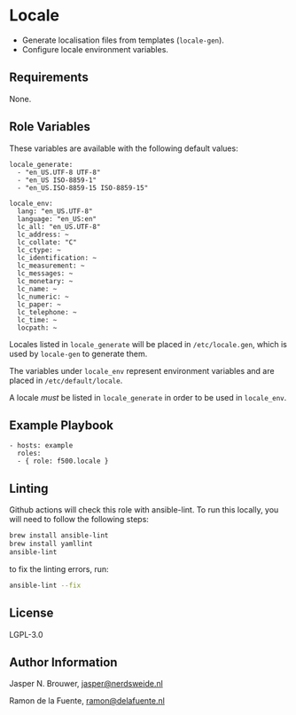 Locale
======

- Generate localisation files from templates (`locale-gen`).
- Configure locale environment variables.

Requirements
------------

None.

Role Variables
--------------

These variables are available with the following default values:

    locale_generate:
      - "en_US.UTF-8 UTF-8"
      - "en_US ISO-8859-1"
      - "en_US.ISO-8859-15 ISO-8859-15"

    locale_env:
      lang: "en_US.UTF-8"
      language: "en_US:en"
      lc_all: "en_US.UTF-8"
      lc_address: ~
      lc_collate: "C"
      lc_ctype: ~
      lc_identification: ~
      lc_measurement: ~
      lc_messages: ~
      lc_monetary: ~
      lc_name: ~
      lc_numeric: ~
      lc_paper: ~
      lc_telephone: ~
      lc_time: ~
      locpath: ~

Locales listed in `locale_generate` will be placed in `/etc/locale.gen`, which is used by `locale-gen` to generate them.

The variables under `locale_env` represent environment variables and are placed in `/etc/default/locale`.

A locale _must_ be listed in `locale_generate` in order to be used in `locale_env`.

Example Playbook
----------------

    - hosts: example
      roles:
      - { role: f500.locale }

Linting
-------
Github actions will check this role with ansible-lint. To run this locally, you will need to follow the following steps:

```bash
brew install ansible-lint
brew install yamllint
ansible-lint
```

to fix the linting errors, run:

```bash
ansible-lint --fix
```

License
-------

LGPL-3.0

Author Information
------------------

Jasper N. Brouwer, jasper@nerdsweide.nl

Ramon de la Fuente, ramon@delafuente.nl
